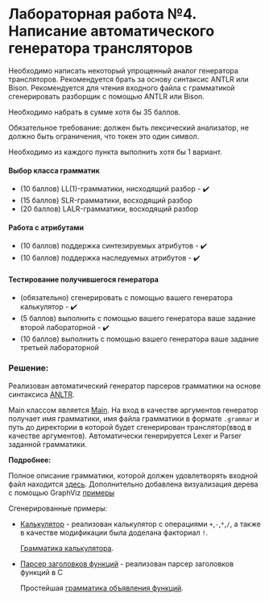 # Лабораторная работа №4. Написание автоматического генератора трансляторов

Необходимо написать некоторый упрощенный аналог генератора трансляторов. Рекомендуется брать за основу синтаксис ANTLR или Bison. Рекомендуется для чтения входного файла с грамматикой сгенерировать разборщик с помощью ANTLR или Bison.

Необходимо набрать в сумме хотя бы 35 баллов.

Обязательное требование: должен быть лексический анализатор, не должно быть ограничения, что токен это один символ.

Необходимо из каждого пункта выполнить хотя бы 1 вариант.

#### Выбор класса грамматик
* (10 баллов) LL(1)-грамматики, нисходящий разбор - :heavy_check_mark:
* (15 баллов) SLR-грамматики, восходящий разбор
* (20 баллов) LALR-грамматики, восходящий разбор
#### Работа с атрибутами
* (10 баллов) поддержка синтезируемых атрибутов - :heavy_check_mark:
* (10 баллов) поддержка наследуемых атрибутов - :heavy_check_mark:
#### Тестирование получившегося генератора
* (обязательно) сгенерировать с помощью вашего генератора калькулятор - :heavy_check_mark:
* (5 баллов) выполнить с помощью вашего генератора ваше задание второй лабораторной  - :heavy_check_mark:
* (10 баллов) выполнить с помощью вашего генератора ваше задание третьей лабораторной

### Решение:
Реализован автоматический генератор парсеров грамматики на основе синтаксиса [ANLTR](https://www.antlr.org/).

Main классом является [Main](src/main/kotlin/Main.kt). На вход в качестве аргументов генератор получает имя грамматики, имя файла грамматики в формате `.grammar` и путь до директории в которой будет сгенерирован транслятор(ввод в качестве аргументов). Автоматически генерируется Lexer и Parser заданной грамматики.

**Подробнее:**

Полное описание грамматики, которой должен удовлетворять входной файл находится [здесь](src/main/antlr/Grammar.g4). Дополнительно добавлена визуализация дерева с помощью GraphViz [примеры](src/test/resources/images)

Сгенерированные примеры: 

* [Калькулятор](lab4_parser_generator/src/test/kotlin/calc) - реализован калькулятор с операциями `+`,`-`,`*`,`/`, а также в качестве модификации была доделана факториал `!`. 

    [Грамматика калькулятора](src/test/kotlin/calc/calc.grammar).
* [Парсер заголовков функций](src/test/kotlin/function) - реализован парсер заголовков функций в С
    
    Простейшая [грамматика объявления функций](src/test/kotlin/function/function.grammar).
